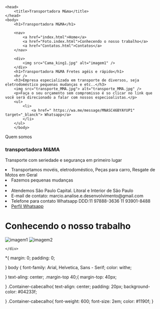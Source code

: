 <!Doctype html>

<html>

    <head>
        <title>Transportadora M&ma</title>
    </head>
    <body>
        <h1>Transportadora M&MA</h1>   

        <nav>
            <a href="index.html">Home</a>
            <a href="Foto.index.html">Conhecendo o nosso trabalho</a>
            <a href="Contatos.html">Contatos</a>
        </nav>

        <div>
            <img src="Cama_king1.jpg" alt="imagem1" />
        </div>
        <h1>Transportadora M&MA Fretes agéis e rápido</h1>
        <hr />
        <h3>Empresa especializada em transporte de diversos, seja eletrodoméstico pequenas mudanças e etc..</h3>
        <img src="transporte_MMA.jpg"> alt="transporte_MMA.jpg" />
        <p>Faça o seu orçamento sem compromisso é so clicar no link que você será direcionado a falar com nossos especioalistas.</p>
        <ul>
            <li>
                <a href=" https://wa.me/message/MNASC46BYAYUP1" target="_blanck"> Whatsapp</a>
            </li>
        </ul>
        </body>
</html>

<!DOCTYPE html>
<html
      <title> Quem somos</title>
<body> 
<h3>transportadora M&MA</h3>
<p>Transporte com seriedade e segurança em primeiro lugar</p>

<li>Transportamos movéis, eletrodoméstico, Peças para carro, Resgate de Motos em Geral</li>

<li>Fazemos pequenas mudanças<li/>

<li> Atendemos São Paulo Capital. Litoral e Interior de São Paulo</li>

<li>E-mail de contato: marcio.analise.e.desenvolvimento@gmail.com</li>

<li>Telefone para contato Whatsapp DDD:11 97888-3636 11 93901-8488</li> 

<li>
    <a href="https://wa.me/message/MNASC46BYAYUP1" target="_black">Perfil Whatsapp</a>
</li>

</body>

</html>

<!DOCTYPE html>

<html lang="en" xmlns="http://www.w3.org/1999/xhtml">
<head>
    <meta charset="utf-8" />
    <title>Conhecendo o nosso trabalho</title>
</head>
<body>
    <h1>Conhecendo o nosso trabalho</h1>
    <div>
        <img src="Cama_king1.jpg" alt="imagem1" />
        <img src="moto_resgate2.jpg" alt="imagem2" />

    </div>
</body>
</html>

*{
margin: 0;
padding: 0;

}
body {
font-family: Arial, Helvetica, Sans - Serif;
color: withe;

}
text-aling: center;
.margin-top 40;{
margin-top: 40px;

}
.Container-cabecalho{
text-align: center;
padding: 20px;
background-color: #04233f;

}
.Container-cabecalho{
font-weight: 600;
font-size: 2em;
color: #1190f;
}
